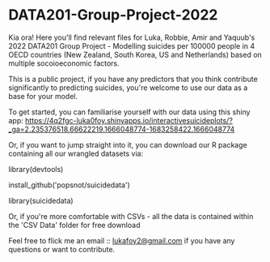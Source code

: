# DATA201-Group-Project-2022
Kia ora!
Here you'll find relevant files for Luka, Robbie, Amir and Yaquub's 2022 DATA201 Group Project - Modelling suicides per 100000 people in 4 OECD countries (New Zealand, South Korea, US and Netherlands) based on multiple socoioeconomic factors.

This is a public project, if you have any predictors that you think contribute significantly to predicting suicides, you're welcome to use our data as a base for your model.

To get started, you can familiarise yourself with our data using this shiny app:
https://4q2fgc-luka0foy.shinyapps.io/interactivesuicideplots/?_ga=2.235376518.66622219.1666048774-1683258422.1666048774

Or, if you want to jump straight into it, you can download our R package containing all our wrangled datasets via:

library(devtools)

install_github('popsnot/suicidedata')

library(suicidedata)

Or, if you're more comfortable with CSVs - all the data is contained within the 'CSV Data' folder for free download

Feel free to flick me an email :: lukafoy2@gmail.com if you have any questions or want to contribute.
